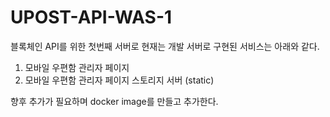 # UPOST-API-WAS-1
블록체인 API를 위한 첫번째 서버로 현재는 개발 서버로 구현된 서비스는 아래와 같다.

1. 모바일 우편함 관리자 페이지
2. 모바일 우편함 관리자 페이지 스토리지 서버 (static)

향후 추가가 필요하며 docker image를 만들고 추가한다.


